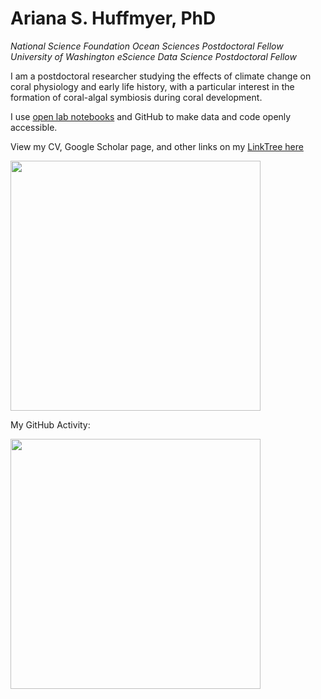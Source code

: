 # Ariana S. Huffmyer, PhD
*National Science Foundation Ocean Sciences Postdoctoral Fellow*    
*University of Washington eScience Data Science Postdoctoral Fellow*  

I am a postdoctoral researcher studying the effects of climate change on coral physiology and early life history, with a particular interest in the formation of coral-algal symbiosis during coral development.

I use [open lab notebooks](https://ahuffmyer.github.io/ASH_Putnam_Lab_Notebook/) and GitHub to make data and code openly accessible. 
 
View my CV, Google Scholar page, and other links on my [LinkTree here](https://linktr.ee/ashuffmyer)

<img src="https://user-images.githubusercontent.com/32178010/194728613-8a7e0088-ba92-49d9-91b1-7621e8847004.jpg" width="400">

My GitHub Activity:

<img src="[https://user-images.githubusercontent.com/32178010/212256315-cfdd52b7-e2b9-4cdf-b2c7-c032a6e6ca82.png](https://user-images.githubusercontent.com/32178010/212772837-d368af93-aa94-4b3d-b9c1-410ab0a25b57.png)" width="400">
